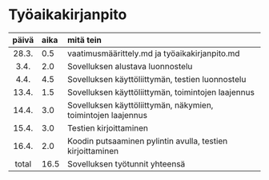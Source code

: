 # Työaikakirjanpito

| päivä | aika | mitä tein  |
| :----:|:-----| :-----|
| 28.3. | 0.5    | vaatimusmäärittely.md ja työaikakirjanpito.md |
| 3.4.  | 2.0    | Sovelluksen alustava luonnostelu |
| 4.4.  | 4.5    | Sovelluksen käyttöliittymän, testien luonnostelu |
| 13.4. | 1.5    | Sovelluksen käyttöliittymän, toimintojen laajennus |
| 14.4. | 3.0    | Sovelluksen käyttöliittymän, näkymien, toimintojen laajennus |
| 15.4. | 3.0    | Testien kirjoittaminen |
| 16.4. | 2.0    | Koodin putsaaminen pylintin avulla, testien kirjoittaminen |
| total | 16.5   | Sovelluksen työtunnit yhteensä |
